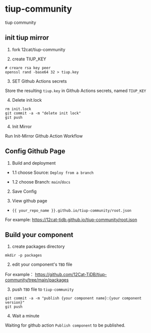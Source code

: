 # tiup-community
tiup community 


## init tiup mirror 
1. fork 12cat/tiup-community

2. create TIUP_KEY 

```
# creare rsa key peer
openssl rand -base64 32 > tiup.key
```
3. SET Github Actions secrets

Store the resulting `tiup.key` in Github Actions secrets, named `TIUP_KEY`

4. Delete init.lock

```
rm init.lock
git commit -a -m "delete init lock"
git push
```

4. Init Mirror

Run Init-Mirror Github Action Workflow

## Config Github Page
1. Build and deployment

- 1.1 choose Source: `Deploy from a branch` 

- 1.2 choose Branch: `main`/`docs`

2. Save Config

3. View github page
- `{{ your_repo_name }}.github.io/tiup-community/root.json`

For example: https://12cat-tidb.github.io/tiup-community/root.json

## Build your component
1. create packages directory

```
mkdir -p packages
```
2. edit your component's `TBD` file

For example： https://github.com/12Cat-TiDB/tiup-community/tree/main/packages

3. push `TBD` file to `tiup-community`

```
git commit -a -m "publish {your component name}:{your component version}"
git push
```

4. Wait a minute

Waiting for github action `Publish component` to be published.


 
